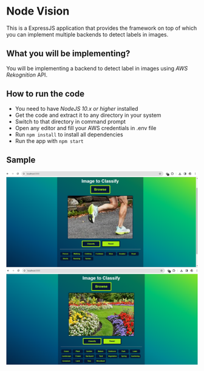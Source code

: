 # Node Vision

This is a ExpressJS application that provides the framework on top of which you can implement multiple backends to detect labels in images.

## What you will be implementing?

You will be implementing a backend to detect label in images using _AWS Rekognition_ API.

## How to run the code

- You need to have _NodeJS 10.x or higher_ installed
- Get the code and extract it to any directory in your system
- Switch to that directory in command prompt
- Open any editor and fill your AWS credentials in .env file
- Run `npm install` to install all dependencies
- Run the app with `npm start`

## Sample

![Sample1](public/images/sample-app.png)
![Sample2](public/images/sample-app-2.png)
